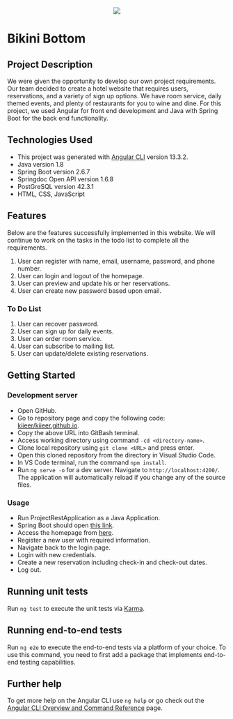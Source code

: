 <center><img src=https://i.imgur.com/DLYuCW9.png></center>

# Bikini Bottom

## Project Description
We were given the opportunity to develop our own project requirements. Our team decided to create a hotel website that requires users, reservations, and a variety of sign up options. We have room service, daily themed events, and plenty of restaurants for you to wine and dine. For this project, we used Angular for front end development and Java with Spring Boot for the back end functionality. 

## Technologies Used
  * This project was generated with [Angular CLI](https://github.com/angular/angular-cli) version 13.3.2.
  * Java version 1.8
  * Spring Boot version 2.6.7
  * Springdoc Open API version 1.6.8
  * PostGreSQL version 42.3.1
  * HTML, CSS, JavaScript 

## Features
Below are the features successfully implemented in this website. We will continue to work on the tasks in the todo list to complete all the requirements.

  1. User can register with name, email, username, password, and phone number.
  2. User can login and logout of the homepage.
  3. User can preview and update his or her reservations.
  4. User can create new password based upon email.

### To Do List
  1. User can recover password.
  2. User can sign up for daily events.
  3. User can order room service.
  4. User can subscribe to mailing list.
  5. User can update/delete existing reservations.

## Getting Started

### Development server
* Open GitHub.
* Go to repository page and copy the following code: [kiieer/kiieer.github.io](https://github.com/kiieer/kiieer.github.io).
* Copy the above URL into GitBash terminal.
* Access working directory using command ``-cd <directory-name>``.
* Clone local repository using ``git clone <URL>`` and press enter.
* Open this cloned repository from the directory in Visual Studio Code.
* In VS Code terminal, run the command ``npm install``.
* Run `ng serve -o` for a dev server. Navigate to `http://localhost:4200/`. The application will automatically reload if you change any of the source files.

### Usage
* Run ProjectRestApplication as a Java Application.
* Spring Boot should open [this link](https://localhost:8081/).
* Access the homepage from [here](http://localhost:4200/home).
* Register a new user with required information.
* Navigate back to the login page.
* Login with new credentials.
* Create a new reservation including check-in and check-out dates.
* Log out.
## Running unit tests

Run `ng test` to execute the unit tests via [Karma](https://karma-runner.github.io).

## Running end-to-end tests

Run `ng e2e` to execute the end-to-end tests via a platform of your choice. To use this command, you need to first add a package that implements end-to-end testing capabilities.

## Further help

To get more help on the Angular CLI use `ng help` or go check out the [Angular CLI Overview and Command Reference](https://angular.io/cli) page.
